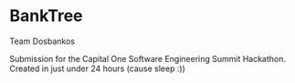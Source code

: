# BankTree
Team Dosbankos

Submission for the Capital One Software Engineering Summit Hackathon. Created in just under 24 hours (cause sleep :))
